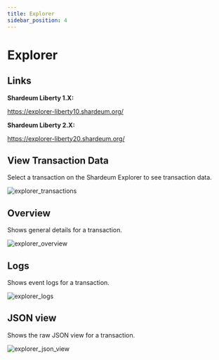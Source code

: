 ```yaml
---
title: Explorer
sidebar_position: 4
---
```


# Explorer

## Links

**Shardeum Liberty 1.X:**

https://explorer-liberty10.shardeum.org/

**Shardeum Liberty 2.X:**

https://explorer-liberty20.shardeum.org/

## View Transaction Data

Select a transaction on the Shardeum Explorer to see transaction data.

![explorer_transactions](/img/explorer/transactions.png)

## Overview

Shows general details for a transaction.

![explorer_overview](/img/explorer/overview.png)

## Logs

Shows event logs for a transaction.

![explorer_logs](/img/explorer/eventLogs.png)

## JSON view

Shows the raw JSON view for a transaction.

![explorer_json_view](/img/explorer/rawJSON.png)
